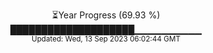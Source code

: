 <p align="center">
⏳Year Progress (69.93 %) <br>
████████████████████▁▁▁▁▁▁▁▁▁▁ <br>
<sub>Updated: Wed, 13 Sep 2023 06:02:44 GMT</sub>
</p>


